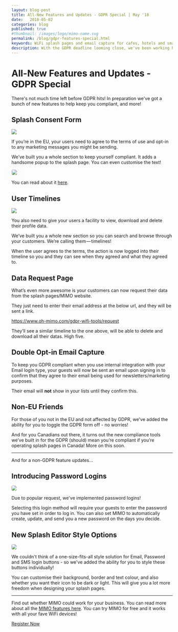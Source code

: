 ```yaml
---
layout: blog-post
title: All-New Features and Updates - GDPR Special | May '18
date:   2018-05-02
categories: blog
published: true
#thumbnail: /images/logo/mimo-name.svg
permalink: /blog/gdpr-features-special.html
keywords: WiFi splash pages and email capture for cafes, hotels and small businesses. Meraki splash page. Ruckus splash. UniFi splash. Ubiquiti splash. WYSIWYG. Splash design.
description: With the GDPR deadline looming close, we've been working hard making sure your splash pages are legally compliant!
---
```

# All-New Features and Updates - GDPR Special

There's not much time left before GDPR hits! In preparation we've got a bunch of new features to help keep you compliant, and more!

## Splash Consent Form

<div class="blog-image">
  <img src='/images/posts/gdpr-popup.png' style="border: none;box-shadow: none;">
</div>

If you’re in the EU, your users need to agree to the terms of use and opt-in to any marketing messages you might be sending.

We’ve built you a whole section to keep yourself compliant. It adds a handsome popup to the splash page. You can even customise the text!

<div class="blog-image">
  <img src='/images/posts/mimo-gdpr-small.gif' style="border: solid 1px #ECEFF1;border-radius: 4px;box-shadow: 0 5px 40px rgba(0,0,0,0.10)">
</div>

You can read about it <a href="https://docs.oh-mimo.com/splash-pages/using-the-consent-form" target="_blank">here</a>.

## User Timelines

<div class="blog-image">
  <img src='/images/posts/mimo-timeline.png' style="border: none;box-shadow: none;">
</div>

You also need to give your users a facility to view, download and delete their profile data.

We’ve built you a whole new section so you can search and browse through your customers. We’re calling them — timelines!

When the user agrees to the terms, the action is now logged into their timeline so you and they can see when they agreed and what they agreed to.

## Data Request Page

What’s even more awesome is your customers can now request their data from the splash pages/MIMO website.

They just need to enter their email address at the below url, and they will be sent a link.

<a href="https://www.oh-mimo.com/gdpr-wifi-tools/request" target="_blank">https://www.oh-mimo.com/gdpr-wifi-tools/request</a>

They’ll see a similar timeline to the one above, will be able to delete and download all their datas. High five.

## Double Opt-in Email Capture

To keep you GDPR compliant when you use internal integration with your Email login type, your guests will now be sent an email upon signing in to confirm that they agree to their email being used for newsletters/marketing purposes.

Their email will __not__ show in your lists until they confirm this.

## Non-EU Friends

For those of you not in the EU and not affected by GDPR, we've added the ability for you to toggle the GDPR form off - no worries!

And for you Canadians out there, it turns out the new compliance tools we’ve built in for the GDPR (should) mean you’re compliant if you’re operating splash pages in Canada! More on this soon.

<hr>

And for a non-GDPR feature updates...

## Introducing Password Logins

<div class="blog-image">
  <img src='/images/posts/password-login.png' style="border-radius: 4px;border: none;box-shadow: none;">
</div>

Due to popular request, we've implemented password logins!

Selecting this login method will require your guests to enter the password you have set in order to log in. You can also set MIMO to automatically create, update, and send you a new password on the days you decide.


## New Splash Editor Style Options

<div class="blog-image">
  <img src='/images/posts/button-style.png' style="border-radius: 4px;border: none;box-shadow: none;">
</div>

We couldn't think of a one-size-fits-all style solution for Email, Password and SMS login buttons - so we've added the ability for you to style these buttons individually!

You can customise their background, border and text colour, and also whether you want their icon to be dark or light. This will give you a lot more freedom when designing your splash pages.

<hr>

Find out whether MIMO could work for your business. You can read more about all the <a href="/product/">MIMO features here</a>. You can try MIMO for free and it works with all your fave WiFi devices!

<a class="button register-button" href="/join">Register Now</a>
